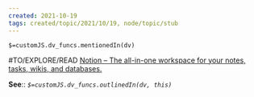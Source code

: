 ```yaml
---
created: 2021-10-19
tags: created/topic/2021/10/19, node/topic/stub
---
```

`$=customJS.dv_funcs.mentionedIn(dv)`

#TO/EXPLORE/READ [Notion – The all-in-one workspace for your notes, tasks, wikis, and databases.](https://where-is-calypso.notion.site/Spaced-Repetition-5477dbbbc83d49fe933d83b919215255)

**See**::
*`$=customJS.dv_funcs.outlinedIn(dv, this)`* 


